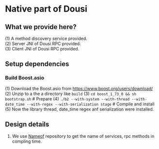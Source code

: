 # Native part of Dousi

## What we provide here?
(1) A method discovery service provided.  
(2) Server JNI of Dousi RPC provided.  
(3) Client JNI of Dousi RPC provided.  

## Setup dependencies
### Build Boost.asio
(1) Download the Boost.asio from https://www.boost.org/users/download/
(2) Unzip to a the a directory like `build`
(3) `cd boost_1_73_0 && sh bootstrap.sh`      # Prepare
(4) `./b2 --with-system --with-thread --with-date_time --with-regex --with-serialization stage`  # Compile and install
(5) Now the library thread, date_time regex anf serialization were installed.

## Design details
1. We use [Nameof](https://github.com/Neargye/nameof) repository to get the name of services, rpc methods in compling time.
